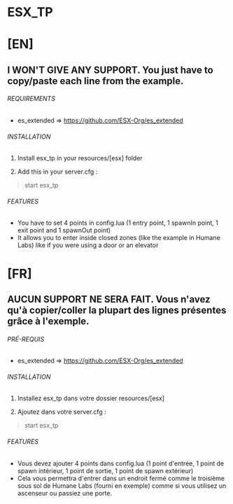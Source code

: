 # ESX_TP

# [EN]

## I WON'T GIVE ANY SUPPORT. You just have to copy/paste each line from the example.

###### REQUIREMENTS

   - es_extended => https://github.com/ESX-Org/es_extended

###### INSTALLATION

1.	Install esx_tp in your resources/[esx] folder

2.	Add this in your server.cfg :

> start esx_tp

###### FEATURES

- You have to set 4 points in config.lua (1 entry point, 1 spawnIn point, 1 exit point and 1 spawnOut point)
- It allows you to enter inside closed zones (like the example in Humane Labs) like if you were using a door or an elevator

# [FR]

## AUCUN SUPPORT NE SERA FAIT. Vous n'avez qu'à copier/coller la plupart des lignes présentes grâce à l'exemple.

###### PRÉ-REQUIS

   - es_extended => https://github.com/ESX-Org/es_extended

###### INSTALLATION

1.	Installez esx_tp dans votre dossier resources/[esx]

2.	Ajoutez dans votre server.cfg :

> start esx_tp

###### FEATURES

- Vous devez ajouter 4 points dans config.lua (1 point d'entrée, 1 point de spawn intérieur, 1 point de sortie, 1 point de spawn extérieur)
- Cela vous permettra d'entrer dans un endroit fermé comme le troisième sous sol de Humane Labs (fourni en exemple) comme si vous utilisez un ascenseur ou passiez une porte.


